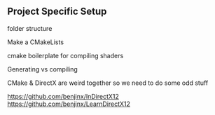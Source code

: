 ## Project Specific Setup

folder structure

Make a CMakeLists

cmake boilerplate for compiling shaders

Generating vs compiling

CMake & DirectX are weird together so we need to do some odd stuff

https://github.com/benjinx/InDirectX12
https://github.com/benjinx/LearnDirectX12
